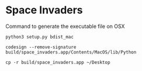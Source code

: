 # Space Invaders #

Command to generate the executable file on OSX

```shell
python3 setup.py bdist_mac

codesign --remove-signature build/space_invaders.app/Contents/MacOS/lib/Python

cp -r build/space_invaders.app ~/Desktop
```
